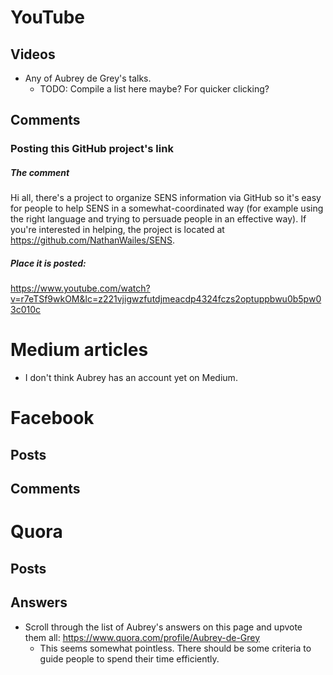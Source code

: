 

# YouTube

## Videos
- Any of Aubrey de Grey's talks.
    - TODO: Compile a list here maybe? For quicker clicking?


## Comments

### Posting this GitHub project's link
##### The comment
Hi all, there's a project to organize SENS information via GitHub so it's easy for people to help SENS in a somewhat-coordinated way (for example using the right language and trying to persuade people in an effective way). If you're interested in helping, the project is located at https://github.com/NathanWailes/SENS.

##### Place it is posted:
https://www.youtube.com/watch?v=r7eTSf9wkOM&lc=z221vjigwzfutdjmeacdp4324fczs2optuppbwu0b5pw03c010c


# Medium articles
- I don't think Aubrey has an account yet on Medium.


# Facebook

## Posts


## Comments


# Quora

## Posts

## Answers
- Scroll through the list of Aubrey's answers on this page and upvote them all: https://www.quora.com/profile/Aubrey-de-Grey
  - This seems somewhat pointless. There should be some criteria to guide people to spend their time efficiently.

